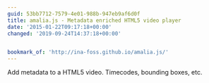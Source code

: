 ```yaml
---
guid: 53bb7712-7579-4e01-988b-947eb9af6d0f
title: amalia.js - Metadata enriched HTML5 video player
date: '2015-01-22T09:17:18+00:00'
changed: '2019-09-24T14:37:18+00:00'


bookmark_of: 'http://ina-foss.github.io/amalia.js/'
---
```



Add metadata to a HTML5 video. Timecodes, bounding boxes, etc.
